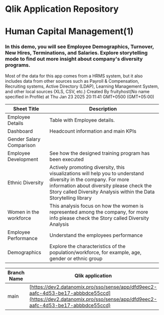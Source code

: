 # Qlik Application Repository 
# Human Capital Management(1)
### In this demo, you will see Employee Demographics, Turnover, New Hires, Terminations,  and Salaries. Explore storytelling mode to find out more insight about company's diversity programs.
Most of the data for this app comes from a HRMS system, but it also includes data from other sources such as Payroll & Compensation, Recruiting systems, Active Directory (LDAP), Learning Management System, and other local sources (XLS, CSV, etc.)
Created By fruityhost(No name specified in Profile) at Thu Jan 23 2025 20:11:41 GMT+0500 (GMT+05:00)




Sheet Title | Description
------------ | -------------
Employee Details|Table with Employee details.
Dashboard|Headcount information and main KPIs
Gender Salary Comparison|
Employee Development|See how the designed training program has been executed
Ethnic Diversity|Actively promoting diversity, this visualizations will help you to understand diversity in the company. For more information about diversity please check the Story called Diversity Analysis within the Data Storytelling library
Women in the workforce|This analysis focus on how the women is represented among the company, for more info please check the Story called Diversity Analysis
Employee Performance|Understand the employees performance
Demographics|Explore the characteristics of the population/workforce, for example, age, gender or ethnic group



Branch Name|Qlik application
---|---
main|[https://dev2.datanomix.pro/sso/sense/app/dfd9eec2-aafc-4d53-be17-abbbdce55ccd](https://dev2.datanomix.pro/sso/sense/app/dfd9eec2-aafc-4d53-be17-abbbdce55ccd)